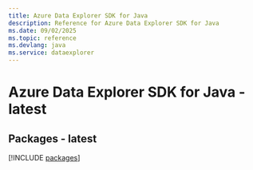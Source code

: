 ```yaml
---
title: Azure Data Explorer SDK for Java
description: Reference for Azure Data Explorer SDK for Java
ms.date: 09/02/2025
ms.topic: reference
ms.devlang: java
ms.service: dataexplorer
---
```

# Azure Data Explorer SDK for Java - latest
## Packages - latest
[!INCLUDE [packages](data-explorer-index.md)]